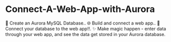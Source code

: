 # Connect-A-Web-App-with-Aurora
🧱 Create an Aurora MySQL Database.. 🌐 Build and connect a web app.. 🔗 Connect your database to the web app!!. ✨ Make magic happen - enter data through your web app, and see the data get stored in your Aurora database.
